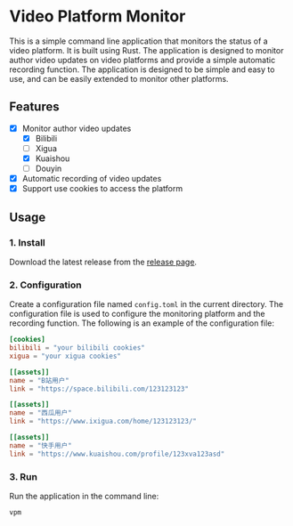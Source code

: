 # Video Platform Monitor

This is a simple command line application that monitors the status of a video platform. It is built using Rust. The application is designed to monitor author video updates on video platforms and provide a simple automatic recording function. The application is designed to be simple and easy to use, and can be easily extended to monitor other platforms.

## Features

- [x] Monitor author video updates
    - [x] Bilibili
    - [ ] Xigua
    - [x] Kuaishou
    - [ ] Douyin
- [x] Automatic recording of video updates
- [x] Support use cookies to access the platform

## Usage

### 1. Install

Download the latest release from the [release page](https://github.com/headone/vpm/releases).

### 2. Configuration

Create a configuration file named `config.toml` in the current directory. The configuration file is used to configure the monitoring platform and the recording function. The following is an example of the configuration file:

```toml
[cookies]
bilibili = "your bilibili cookies"
xigua = "your xigua cookies"

[[assets]]
name = "B站用户"
link = "https://space.bilibili.com/123123123"

[[assets]]
name = "西瓜用户"
link = "https://www.ixigua.com/home/123123123/"

[[assets]]
name = "快手用户"
link = "https://www.kuaishou.com/profile/123xva123asd"
```

### 3. Run

Run the application in the command line:

```shell
vpm
```
